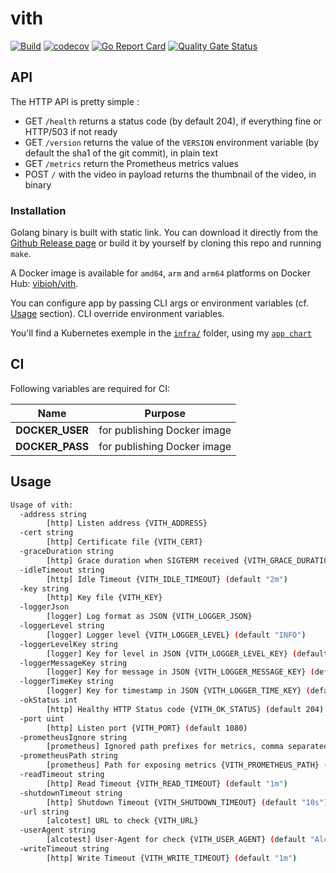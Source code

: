 # vith

[![Build](https://github.com/ViBiOh/vith/workflows/Build/badge.svg)](https://github.com/ViBiOh/vith/actions)
[![codecov](https://codecov.io/gh/ViBiOh/vith/branch/master/graph/badge.svg)](https://codecov.io/gh/ViBiOh/vith)
[![Go Report Card](https://goreportcard.com/badge/github.com/ViBiOh/vith)](https://goreportcard.com/report/github.com/ViBiOh/vith)
[![Quality Gate Status](https://sonarcloud.io/api/project_badges/measure?project=ViBiOh_vith&metric=alert_status)](https://sonarcloud.io/dashboard?id=ViBiOh_vith)

## API

The HTTP API is pretty simple :

- GET `/health` returns a status code (by default 204), if everything fine or HTTP/503 if not ready
- GET `/version` returns the value of the `VERSION` environment variable (by default the sha1 of the git commit), in plain text
- GET `/metrics` return the Prometheus metrics values
- POST `/` with the video in payload returns the thumbnail of the video, in binary

### Installation

Golang binary is built with static link. You can download it directly from the [Github Release page](https://github.com/ViBiOh/vith/releases) or build it by yourself by cloning this repo and running `make`.

A Docker image is available for `amd64`, `arm` and `arm64` platforms on Docker Hub: [vibioh/vith](https://hub.docker.com/r/vibioh/vith/tags).

You can configure app by passing CLI args or environment variables (cf. [Usage](#usage) section). CLI override environment variables.

You'll find a Kubernetes exemple in the [`infra/`](infra/) folder, using my [`app chart`](https://github.com/ViBiOh/charts/tree/master/app)

## CI

Following variables are required for CI:

|      Name       |           Purpose           |
| :-------------: | :-------------------------: |
| **DOCKER_USER** | for publishing Docker image |
| **DOCKER_PASS** | for publishing Docker image |

## Usage

```bash
Usage of vith:
  -address string
        [http] Listen address {VITH_ADDRESS}
  -cert string
        [http] Certificate file {VITH_CERT}
  -graceDuration string
        [http] Grace duration when SIGTERM received {VITH_GRACE_DURATION} (default "30s")
  -idleTimeout string
        [http] Idle Timeout {VITH_IDLE_TIMEOUT} (default "2m")
  -key string
        [http] Key file {VITH_KEY}
  -loggerJson
        [logger] Log format as JSON {VITH_LOGGER_JSON}
  -loggerLevel string
        [logger] Logger level {VITH_LOGGER_LEVEL} (default "INFO")
  -loggerLevelKey string
        [logger] Key for level in JSON {VITH_LOGGER_LEVEL_KEY} (default "level")
  -loggerMessageKey string
        [logger] Key for message in JSON {VITH_LOGGER_MESSAGE_KEY} (default "message")
  -loggerTimeKey string
        [logger] Key for timestamp in JSON {VITH_LOGGER_TIME_KEY} (default "time")
  -okStatus int
        [http] Healthy HTTP Status code {VITH_OK_STATUS} (default 204)
  -port uint
        [http] Listen port {VITH_PORT} (default 1080)
  -prometheusIgnore string
        [prometheus] Ignored path prefixes for metrics, comma separated {VITH_PROMETHEUS_IGNORE}
  -prometheusPath string
        [prometheus] Path for exposing metrics {VITH_PROMETHEUS_PATH} (default "/metrics")
  -readTimeout string
        [http] Read Timeout {VITH_READ_TIMEOUT} (default "1m")
  -shutdownTimeout string
        [http] Shutdown Timeout {VITH_SHUTDOWN_TIMEOUT} (default "10s")
  -url string
        [alcotest] URL to check {VITH_URL}
  -userAgent string
        [alcotest] User-Agent for check {VITH_USER_AGENT} (default "Alcotest")
  -writeTimeout string
        [http] Write Timeout {VITH_WRITE_TIMEOUT} (default "1m")
```
